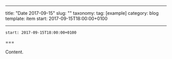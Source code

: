 
---
title: "Date 2017-09-15"
slug: ""
taxonomy:
tag: [example]
category: blog
template: item
start: 2017-09-15T18:00:00+0100

---

``start: 2017-09-15T18:00:00+0100``

===

Content.
